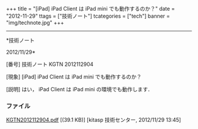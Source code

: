 ﻿+++
title = "[iPad] iPad Client は iPad mini でも動作するのか？"
date = "2012-11-29"
ttags = ["技術ノート"]
tcategories = ["tech"]
banner = "img/technote.jpg"
+++

-----------------------------------------------------------------------------------------------------------------------------

*技術ノート

2012/11/29*


[番号]
技術ノート KGTN 2012112904

[現象]
[iPad] iPad Client は iPad mini でも動作するのか？

[説明]
はい， iPad Client は iPad mini の環境でも動作します．


### ファイル

 
 


[KGTN2012112904.pdf](http://techreport.kitasp.net/attachments/download/1128/KGTN2012112904.pdf)
 [(39.1 KB)] [kitasp 技術センター, 2012/11/29
13:45]


 


 

